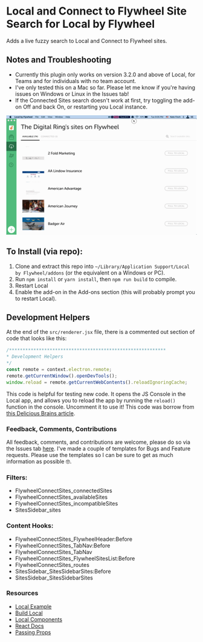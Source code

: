 # Local and Connect to Flywheel Site Search for Local by Flywheel

Adds a live fuzzy search to Local and Connect to Flywheel sites.

## Notes and Troubleshooting

- Currently this plugin only works on version 3.2.0 and above of Local, for Teams and for individuals with no team account.
- I've only tested this on a Mac so far. Please let me know if you're having issues on Windows or Linux in the Issues tab!
- If the Connected Sites search doesn't work at first, try toggling the add-on Off and back On, or restarting you Local instance.


![Search in action](https://github.com/n8finch/local-site-search-addon/blob/master/screenshot.gif)

## To Install (via repo):

1. Clone and extract this repo into `~/Library/Application Support/Local by Flywheel/addons` (or the equivalent on a Windows or PC).
2. Run `npm install` or `yarn install`, then `npm run build` to compile.
3. Restart Local
4. Enable the add-on in the Add-ons section (this will probably prompt you to restart Local).

## Development Helpers

At the end of the `src/renderer.jsx` file, there is a commented out section of code that looks like this:

~~~js
/**********************************************************
* Development Helpers
*/
const remote = context.electron.remote;
remote.getCurrentWindow().openDevTools();
window.reload = remote.getCurrentWebContents().reloadIgnoringCache;
~~~

This code is helpful for testing new code. It opens the JS Console in the Local app, and allows you to reload the app by running the `reload()` function in the console. Uncomment it to use it! This code was borrow from [this Delicious Brains article](https://deliciousbrains.com/creating-custom-addon-local-flywheel/).

### Feedback, Comments, Contributions

All feedback, comments, and contributions are welcome, please do so via the Issues tab [here](https://github.com/n8finch/local-site-search-addon/issues). I've made a couple of templates for Bugs and Feature requests. Please use the templates so I can be sure to get as much information as possible 🤓.

### Filters:

- FlywheelConnectSites_connectedSites
- FlywheelConnectSites_availableSites
- FlywheelConnectSites_incompatibleSites
- SitesSidebar_sites

### Content Hooks:

- FlywheelConnectSites_FlywheelHeader:Before
- FlywheelConnectSites_TabNav:Before
- FlywheelConnectSites_TabNav
- FlywheelConnectSites_FlywheelSitesList:Before
- FlywheelConnectSites_routes
- SitesSidebar_SitesSidebarSites:Before
- SitesSidebar_SitesSidebarSites

### Resources
- [Local Example](https://build.localbyflywheel.com/project/building/example-add-ons)
- [Build Local](https://build.localbyflywheel.com/project/)
- [Local Components](https://github.com/getflywheel/local-components)
- [React Docs](https://reactjs.org/docs/components-and-props.html)
- [Passing Props](https://www.robinwieruch.de/react-pass-props-to-component/)

